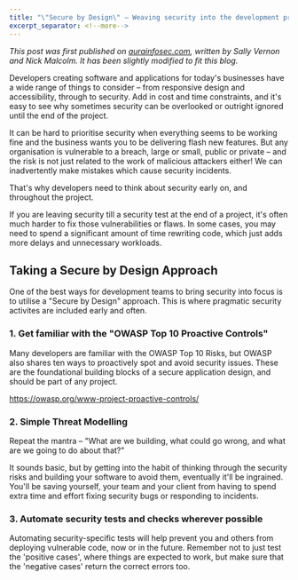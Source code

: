 ```yaml
---
title: "\"Secure by Design\" – Weaving security into the development process"
excerpt_separator: <!--more-->
---
```


_This post was first published on [aurainfosec.com](https://www.aurainfosec.com/news-and-events/files/secure-by-design-weaving-security-into-the-development-process.html), written by Sally Vernon and Nick Malcolm. It has been slightly modified to fit this blog._

Developers creating software and applications for today's businesses have a wide range of things to consider – from responsive design and accessibility, through to security. Add in cost and time constraints, and it's easy to see why sometimes security can be overlooked or outright ignored until the end of the project.

It can be hard to prioritise security when everything seems to be working fine and the business wants you to be delivering flash new features. But any organisation is vulnerable to a breach, large or small, public or private – and the risk is not just related to the work of malicious attackers either! We can inadvertently make mistakes which cause security incidents. 

That's why developers need to think about security early on, and throughout the project.

<!--more-->

If you are leaving security till a security test at the end of a project, it's often much harder to fix those vulnerabilities or flaws. In some cases, you may need to spend a significant amount of time rewriting code, which just adds more delays and unnecessary workloads.

## Taking a Secure by Design Approach

One of the best ways for development teams to bring security into focus is to utilise a "Secure by Design" approach. This is where pragmatic security activites are included early and often.

### 1. Get familiar with the "OWASP Top 10 Proactive Controls"

Many developers are familiar with the OWASP Top 10 Risks, but OWASP also shares ten ways to proactively spot and avoid security issues. These are the foundational building blocks of a secure application design, and should be part of any project.

https://owasp.org/www-project-proactive-controls/

### 2. Simple Threat Modelling

Repeat the mantra – "What are we building, what could go wrong, and what are we going to do about that?"

It sounds basic, but by getting into the habit of thinking through the security risks and building your software to avoid them, eventually it'll be ingrained. You'll be saving yourself, your team and your client from having to spend extra time and effort fixing security bugs or responding to incidents.


### 3. Automate security tests and checks wherever possible

Automating security-specific tests will help prevent you and others from deploying vulnerable code, now or in the future. Remember not to just test the 'positive cases', where things are expected to work, but make sure that the 'negative cases' return the correct errors too.


